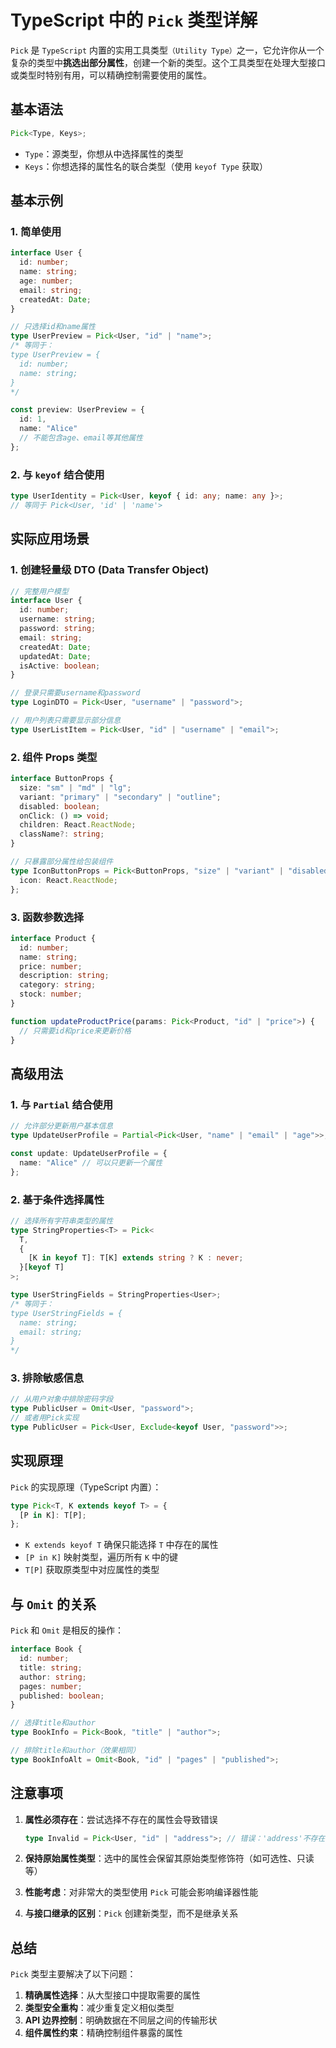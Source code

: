 # TypeScript 中的 `Pick` 类型详解

`Pick` 是 `TypeScript` 内置的实用工具类型`（Utility Type）`之一，它允许你从一个复杂的类型中**挑选出部分属性**，创建一个新的类型。这个工具类型在处理大型接口或类型时特别有用，可以精确控制需要使用的属性。

## 基本语法

```typescript
Pick<Type, Keys>;
```

- `Type`：源类型，你想从中选择属性的类型
- `Keys`：你想选择的属性名的联合类型（使用 `keyof Type` 获取）

## 基本示例

### 1. 简单使用

```typescript
interface User {
  id: number;
  name: string;
  age: number;
  email: string;
  createdAt: Date;
}

// 只选择id和name属性
type UserPreview = Pick<User, "id" | "name">;
/* 等同于：
type UserPreview = {
  id: number;
  name: string;
}
*/

const preview: UserPreview = {
  id: 1,
  name: "Alice"
  // 不能包含age、email等其他属性
};
```

### 2. 与 `keyof` 结合使用

```typescript
type UserIdentity = Pick<User, keyof { id: any; name: any }>;
// 等同于 Pick<User, 'id' | 'name'>
```

## 实际应用场景

### 1. 创建轻量级 DTO (Data Transfer Object)

```typescript
// 完整用户模型
interface User {
  id: number;
  username: string;
  password: string;
  email: string;
  createdAt: Date;
  updatedAt: Date;
  isActive: boolean;
}

// 登录只需要username和password
type LoginDTO = Pick<User, "username" | "password">;

// 用户列表只需要显示部分信息
type UserListItem = Pick<User, "id" | "username" | "email">;
```

### 2. 组件 Props 类型

```typescript
interface ButtonProps {
  size: "sm" | "md" | "lg";
  variant: "primary" | "secondary" | "outline";
  disabled: boolean;
  onClick: () => void;
  children: React.ReactNode;
  className?: string;
}

// 只暴露部分属性给包装组件
type IconButtonProps = Pick<ButtonProps, "size" | "variant" | "disabled" | "onClick"> & {
  icon: React.ReactNode;
};
```

### 3. 函数参数选择

```typescript
interface Product {
  id: number;
  name: string;
  price: number;
  description: string;
  category: string;
  stock: number;
}

function updateProductPrice(params: Pick<Product, "id" | "price">) {
  // 只需要id和price来更新价格
}
```

## 高级用法

### 1. 与 `Partial` 结合使用

```typescript
// 允许部分更新用户基本信息
type UpdateUserProfile = Partial<Pick<User, "name" | "email" | "age">>;

const update: UpdateUserProfile = {
  name: "Alice" // 可以只更新一个属性
};
```

### 2. 基于条件选择属性

```typescript
// 选择所有字符串类型的属性
type StringProperties<T> = Pick<
  T,
  {
    [K in keyof T]: T[K] extends string ? K : never;
  }[keyof T]
>;

type UserStringFields = StringProperties<User>;
/* 等同于：
type UserStringFields = {
  name: string;
  email: string;
}
*/
```

### 3. 排除敏感信息

```typescript
// 从用户对象中排除密码字段
type PublicUser = Omit<User, "password">;
// 或者用Pick实现
type PublicUser = Pick<User, Exclude<keyof User, "password">>;
```

## 实现原理

`Pick` 的实现原理（TypeScript 内置）：

```typescript
type Pick<T, K extends keyof T> = {
  [P in K]: T[P];
};
```

- `K extends keyof T` 确保只能选择 `T` 中存在的属性
- `[P in K]` 映射类型，遍历所有 `K` 中的键
- `T[P]` 获取原类型中对应属性的类型

## 与 `Omit` 的关系

`Pick` 和 `Omit` 是相反的操作：

```typescript
interface Book {
  id: number;
  title: string;
  author: string;
  pages: number;
  published: boolean;
}

// 选择title和author
type BookInfo = Pick<Book, "title" | "author">;

// 排除title和author（效果相同）
type BookInfoAlt = Omit<Book, "id" | "pages" | "published">;
```

## 注意事项

1. **属性必须存在**：尝试选择不存在的属性会导致错误

   ```typescript
   type Invalid = Pick<User, "id" | "address">; // 错误：'address'不存在
   ```

2. **保持原始属性类型**：选中的属性会保留其原始类型修饰符（如可选性、只读等）

3. **性能考虑**：对非常大的类型使用 `Pick` 可能会影响编译器性能

4. **与接口继承的区别**：`Pick` 创建新类型，而不是继承关系

## 总结

`Pick` 类型主要解决了以下问题：

1. **精确属性选择**：从大型接口中提取需要的属性
2. **类型安全重构**：减少重复定义相似类型
3. **API 边界控制**：明确数据在不同层之间的传输形状
4. **组件属性约束**：精确控制组件暴露的属性
